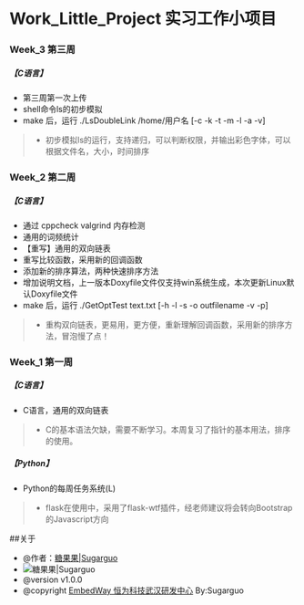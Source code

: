 # Work_Little_Project 实习工作小项目


### Week_3 第三周
##### 【C语言】
* 第三周第一次上传
* shell命令ls的初步模拟
* make 后，运行 ./LsDoubleLink /home/用户名 [-c -k -t -m -l -a -v]
> * 初步模拟ls的运行，支持递归，可以判断权限，并输出彩色字体，可以根据文件名，大小，时间排序


### Week_2 第二周
##### 【C语言】
* 通过 cppcheck valgrind 内存检测
* 通用的词频统计
* 【重写】通用的双向链表
* 重写比较函数，采用新的回调函数
* 添加新的排序算法，两种快速排序方法
* 增加说明文档，上一版本Doxyfile文件仅支持win系统生成，本次更新Linux默认Doxyfile文件
* make 后，运行 ./GetOptTest text.txt [-h -l -s -o outfilename -v -p]
> * 重构双向链表，更易用，更方便，重新理解回调函数，采用新的排序方法，冒泡慢了点！


### Week_1 第一周
##### 【C语言】
* C语言，通用的双向链表
> * C的基本语法欠缺，需要不断学习。本周复习了指针的基本用法，排序的使用。

##### 【Python】
* Python的每周任务系统(L)
> * flask在使用中，采用了flask-wtf插件，经老师建议将会转向Bootstrap的Javascript方向

##关于

* @作者：[糖果果|Sugarguo](http://www.sugarguo.com/)
* ![糖果果|Sugarguo](http://7xignn.com1.z0.glb.clouddn.com/LOGO.png)
* @version    	v1.0.0 
* @copyright    [EmbedWay 恒为科技武汉研发中心](http://www.embedway.com/em/) By:Sugarguo

